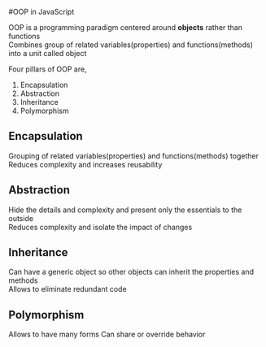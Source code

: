 #OOP in JavaScript

OOP is a programming paradigm centered around **objects** rather than functions  
Combines group of related variables(properties) and functions(methods) into a unit called object

Four pillars of OOP are,  
1. Encapsulation
2. Abstraction
3. Inheritance
4. Polymorphism

## Encapsulation

Grouping of related variables(properties) and functions(methods) together  
Reduces complexity and increases reusability  

## Abstraction

Hide the details and complexity and present only the essentials to the outside  
Reduces complexity and isolate the impact of changes  

## Inheritance

Can have a generic object so other objects can inherit the properties and methods  
Allows to eliminate redundant code  

## Polymorphism

Allows to have many forms
Can share or override behavior
